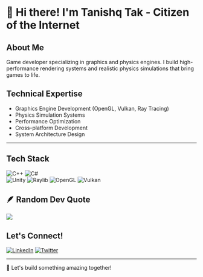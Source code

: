 # 👋 Hi there! I'm Tanishq Tak - Citizen of the Internet

## About Me
Game developer specializing in graphics and physics engines. I build high-performance rendering systems and realistic physics simulations that bring games to life.

## Technical Expertise
- Graphics Engine Development (OpenGL, Vulkan, Ray Tracing)
- Physics Simulation Systems
- Performance Optimization
- Cross-platform Development
- System Architecture Design

---

## Tech Stack 
![C++](https://img.shields.io/badge/-C%2B%2B-00599C?style=for-the-badge&logo=c%2b%2b)
![C#](https://img.shields.io/badge/.NET-5C2D91?style=for-the-badge&logo=.net&logoColor=white)                     
![Unity](https://img.shields.io/badge/-Unity-808080?style=for-the-badge&logo=unity)
![Raylib](https://img.shields.io/badge/-Raylib-000000?style=for-the-badge&logo=raylib)
![OpenGL](https://img.shields.io/badge/-OpenGL-E95420?style=for-the-badge&logo=opengl)
![Vulkan](https://img.shields.io/badge/-Vulkan-9E1A1A?style=for-the-badge&logo=vulkan)

## 🪶 Random Dev Quote
![](https://quotes-github-readme.vercel.app/api?type=horizontal&theme=dark)

## Let's Connect!
[![LinkedIn](https://img.shields.io/badge/linkedin-blue?style=for-the-badge&logo=linkedin&logoColor=white)](https://www.linkedin.com/in/that-tanishq-tak/)
[![Twitter](https://img.shields.io/badge/Twitter-black?style=for-the-badge&logo=twitter&logoColor=white)](https://twitter.com/ThatTanishqTak)

---

🚀 Let's build something amazing together!
